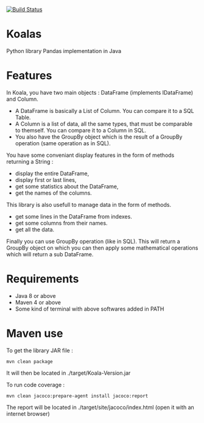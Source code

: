 [![Build Status](https://travis-ci.org/WaffleBuffer/Koalas.svg?branch=master)](https://travis-ci.org/WaffleBuffer/Koalas)
# Koalas
Python library Pandas implementation in Java

# Features

In Koala, you have two main objects : DataFrame (implements IDataFrame) and Column.
- A DataFrame is basically a List of Column. You can compare it to a SQL Table.
- A Column is a list of data, all the same types, that must be comparable to themself.
  You can compare it to a Column in SQL.
- You also have the GroupBy object which is the result of a GroupBy operation
  (same operation as in SQL).

You have some conveniant display features in the form of methods returning a String :
- display the entire DataFrame,
- display first or last lines,
- get some statistics about the DataFrame,
- get the names of the columns.

This library is also usefull to manage data in the form of methods.
- get some lines in the DataFrame from indexes.
- get some columns from their names.
- get all the data.

Finally you can use GroupBy operation (like in SQL). This will return a GroupBy
object on which you can then apply some mathematical operations which will return
a sub DataFrame.

# Requirements

- Java 8 or above
- Maven 4 or above
- Some kind of terminal with above softwares added in PATH

# Maven use

To get the library JAR file :

    mvn clean package

It will then be located in ./target/Koala-Version.jar

To run code coverage :

    mvn clean jacoco:prepare-agent install jacoco:report

The report will be located in ./target/site/jacoco/index.html (open it with an internet browser)
